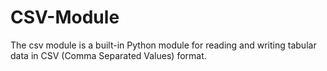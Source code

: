 # CSV-Module
The csv module is a built-in Python module for reading and writing tabular data in CSV (Comma Separated Values) format.
